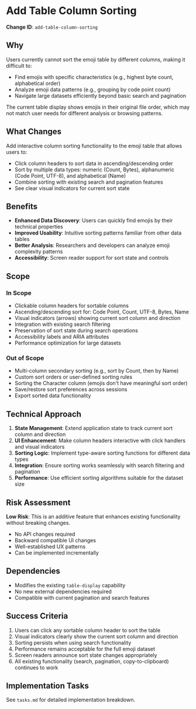# Add Table Column Sorting

**Change ID**: `add-table-column-sorting`

## Why

Users currently cannot sort the emoji table by different columns, making it difficult to:
- Find emojis with specific characteristics (e.g., highest byte count, alphabetical order)
- Analyze emoji data patterns (e.g., grouping by code point count)
- Navigate large datasets efficiently beyond basic search and pagination

The current table display shows emojis in their original file order, which may not match user needs for different analysis or browsing patterns.

## What Changes

Add interactive column sorting functionality to the emoji table that allows users to:
- Click column headers to sort data in ascending/descending order
- Sort by multiple data types: numeric (Count, Bytes), alphanumeric (Code Point, UTF-8), and alphabetical (Name)
- Combine sorting with existing search and pagination features
- See clear visual indicators for current sort state

## Benefits

- **Enhanced Data Discovery**: Users can quickly find emojis by their technical properties
- **Improved Usability**: Intuitive sorting patterns familiar from other data tables
- **Better Analysis**: Researchers and developers can analyze emoji complexity patterns
- **Accessibility**: Screen reader support for sort state and controls

## Scope

### In Scope
- Clickable column headers for sortable columns
- Ascending/descending sort for: Code Point, Count, UTF-8, Bytes, Name
- Visual indicators (arrows) showing current sort column and direction
- Integration with existing search filtering
- Preservation of sort state during search operations
- Accessibility labels and ARIA attributes
- Performance optimization for large datasets

### Out of Scope
- Multi-column secondary sorting (e.g., sort by Count, then by Name)
- Custom sort orders or user-defined sorting rules
- Sorting the Character column (emojis don't have meaningful sort order)
- Save/restore sort preferences across sessions
- Export sorted data functionality

## Technical Approach

1. **State Management**: Extend application state to track current sort column and direction
2. **UI Enhancement**: Make column headers interactive with click handlers and visual indicators
3. **Sorting Logic**: Implement type-aware sorting functions for different data types
4. **Integration**: Ensure sorting works seamlessly with search filtering and pagination
5. **Performance**: Use efficient sorting algorithms suitable for the dataset size

## Risk Assessment

**Low Risk**: This is an additive feature that enhances existing functionality without breaking changes.

- No API changes required
- Backward compatible UI changes
- Well-established UX patterns
- Can be implemented incrementally

## Dependencies

- Modifies the existing `table-display` capability
- No new external dependencies required
- Compatible with current pagination and search features

## Success Criteria

1. Users can click any sortable column header to sort the table
2. Visual indicators clearly show the current sort column and direction
3. Sorting persists when using search functionality
4. Performance remains acceptable for the full emoji dataset
5. Screen readers announce sort state changes appropriately
6. All existing functionality (search, pagination, copy-to-clipboard) continues to work

## Implementation Tasks

See `tasks.md` for detailed implementation breakdown.